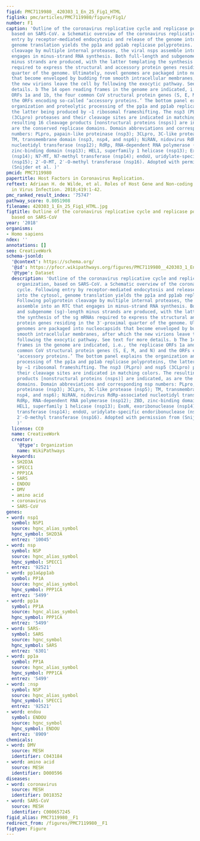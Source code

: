 ```yaml
---
figid: PMC7119980__420303_1_En_25_Fig1_HTML
figlink: pmc/articles/PMC7119980/figure/Fig1/
number: F1
caption: 'Outline of the coronavirus replicative cycle and replicase polyprotein organization,
  based on SARS-CoV. a Schematic overview of the coronavirus replicative cycle. Following
  entry by receptor-mediated endocytosis and release of the genome into the cytosol,
  genome translation yields the pp1a and pp1ab replicase polyproteins. Following polyprotein
  cleavage by multiple internal proteases, the viral nsps assemble into an RTC that
  engages in minus-strand RNA synthesis. Both full-length and subgenome (sg)-length
  minus strands are produced, with the latter templating the synthesis of the sg mRNAs
  required to express the structural and accessory protein genes residing in the 3′-proximal
  quarter of the genome. Ultimately, novel genomes are packaged into nucleocapsids
  that become enveloped by budding from smooth intracellular membranes, after which
  the new virions leave the cell by following the exocytic pathway. See text for more
  details. b The 14 open reading frames in the genome are indicated, i.e., the replicase
  ORFs 1a and 1b, the four common CoV structural protein genes (S, E, M, and N) and
  the ORFs encoding so-called ‘accessory proteins.’ The bottom panel explains the
  organization and proteolytic processing of the pp1a and pp1ab replicase polyproteins,
  the latter being produced by −1 ribosomal frameshifting. The nsp3 (PLpro) and nsp5
  (3CLpro) proteases and their cleavage sites are indicated in matching colors. The
  resulting 16 cleavage products [nonstructural proteins (nsps)] are indicated, as
  are the conserved replicase domains. Domain abbreviations and corresponding nsp
  numbers: PLpro, papain-like proteinase (nsp3); 3CLpro, 3C-like protease (nsp5);
  TM, transmembrane domain (nsp3, nsp4, and nsp6); NiRAN, nidovirus RdRp-associated
  nucleotidyl transferase (nsp12); RdRp, RNA-dependent RNA polymerase (nsp12); ZBD,
  zinc-binding domain (nsp13); HEL1, superfamily 1 helicase (nsp13); ExoN, exoribonuclease
  (nsp14); N7-MT, N7-methyl transferase (nsp14); endoU, uridylate-specific endoribonuclease
  (nsp15); 2′-O-MT, 2′-O-methyl transferase (nsp16). Adopted with permission from
  (Snijder et al. )'
pmcid: PMC7119980
papertitle: Host Factors in Coronavirus Replication.
reftext: Adriaan H. de Wilde, et al. Roles of Host Gene and Non-coding RNA Expression
  in Virus Infection. 2018;419:1-42.
pmc_ranked_result_index: '75747'
pathway_score: 0.8051908
filename: 420303_1_En_25_Fig1_HTML.jpg
figtitle: Outline of the coronavirus replicative cycle and replicase polyprotein organization,
  based on SARS-CoV
year: '2018'
organisms:
- Homo sapiens
ndex: ''
annotations: []
seo: CreativeWork
schema-jsonld:
  '@context': https://schema.org/
  '@id': https://pfocr.wikipathways.org/figures/PMC7119980__420303_1_En_25_Fig1_HTML.html
  '@type': Dataset
  description: 'Outline of the coronavirus replicative cycle and replicase polyprotein
    organization, based on SARS-CoV. a Schematic overview of the coronavirus replicative
    cycle. Following entry by receptor-mediated endocytosis and release of the genome
    into the cytosol, genome translation yields the pp1a and pp1ab replicase polyproteins.
    Following polyprotein cleavage by multiple internal proteases, the viral nsps
    assemble into an RTC that engages in minus-strand RNA synthesis. Both full-length
    and subgenome (sg)-length minus strands are produced, with the latter templating
    the synthesis of the sg mRNAs required to express the structural and accessory
    protein genes residing in the 3′-proximal quarter of the genome. Ultimately, novel
    genomes are packaged into nucleocapsids that become enveloped by budding from
    smooth intracellular membranes, after which the new virions leave the cell by
    following the exocytic pathway. See text for more details. b The 14 open reading
    frames in the genome are indicated, i.e., the replicase ORFs 1a and 1b, the four
    common CoV structural protein genes (S, E, M, and N) and the ORFs encoding so-called
    ‘accessory proteins.’ The bottom panel explains the organization and proteolytic
    processing of the pp1a and pp1ab replicase polyproteins, the latter being produced
    by −1 ribosomal frameshifting. The nsp3 (PLpro) and nsp5 (3CLpro) proteases and
    their cleavage sites are indicated in matching colors. The resulting 16 cleavage
    products [nonstructural proteins (nsps)] are indicated, as are the conserved replicase
    domains. Domain abbreviations and corresponding nsp numbers: PLpro, papain-like
    proteinase (nsp3); 3CLpro, 3C-like protease (nsp5); TM, transmembrane domain (nsp3,
    nsp4, and nsp6); NiRAN, nidovirus RdRp-associated nucleotidyl transferase (nsp12);
    RdRp, RNA-dependent RNA polymerase (nsp12); ZBD, zinc-binding domain (nsp13);
    HEL1, superfamily 1 helicase (nsp13); ExoN, exoribonuclease (nsp14); N7-MT, N7-methyl
    transferase (nsp14); endoU, uridylate-specific endoribonuclease (nsp15); 2′-O-MT,
    2′-O-methyl transferase (nsp16). Adopted with permission from (Snijder et al.
    )'
  license: CC0
  name: CreativeWork
  creator:
    '@type': Organization
    name: WikiPathways
  keywords:
  - SH2D3A
  - SPECC1
  - PPP1CA
  - SARS
  - ENDOU
  - DMV
  - amino acid
  - coronavirus
  - SARS-CoV
genes:
- word: nsp1
  symbol: NSP1
  source: hgnc_alias_symbol
  hgnc_symbol: SH2D3A
  entrez: '10045'
- word: nsp
  symbol: NSP
  source: hgnc_alias_symbol
  hgnc_symbol: SPECC1
  entrez: '92521'
- word: pp1a&pp1ab
  symbol: PP1A
  source: hgnc_alias_symbol
  hgnc_symbol: PPP1CA
  entrez: '5499'
- word: pp1a
  symbol: PP1A
  source: hgnc_alias_symbol
  hgnc_symbol: PPP1CA
  entrez: '5499'
- word: SARS-
  symbol: SARS
  source: hgnc_symbol
  hgnc_symbol: SARS
  entrez: '6301'
- word: pp1a
  symbol: PP1A
  source: hgnc_alias_symbol
  hgnc_symbol: PPP1CA
  entrez: '5499'
- word: :nsp
  symbol: NSP
  source: hgnc_alias_symbol
  hgnc_symbol: SPECC1
  entrez: '92521'
- word: endou
  symbol: ENDOU
  source: hgnc_symbol
  hgnc_symbol: ENDOU
  entrez: '8909'
chemicals:
- word: DMV
  source: MESH
  identifier: C043184
- word: amino acid
  source: MESH
  identifier: D000596
diseases:
- word: coronavirus
  source: MESH
  identifier: D018352
- word: SARS-CoV
  source: MESH
  identifier: C000657245
figid_alias: PMC7119980__F1
redirect_from: /figures/PMC7119980__F1
figtype: Figure
---
```


